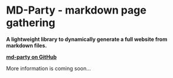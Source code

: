 MD-Party - markdown page gathering
==================================

**A lightweight library to dynamically generate a full website from markdown files.**

**[md-party on GitHub][mdpgh]**

More information is coming soon...

[mdpgh]: https://github.com/memowe/md-party

